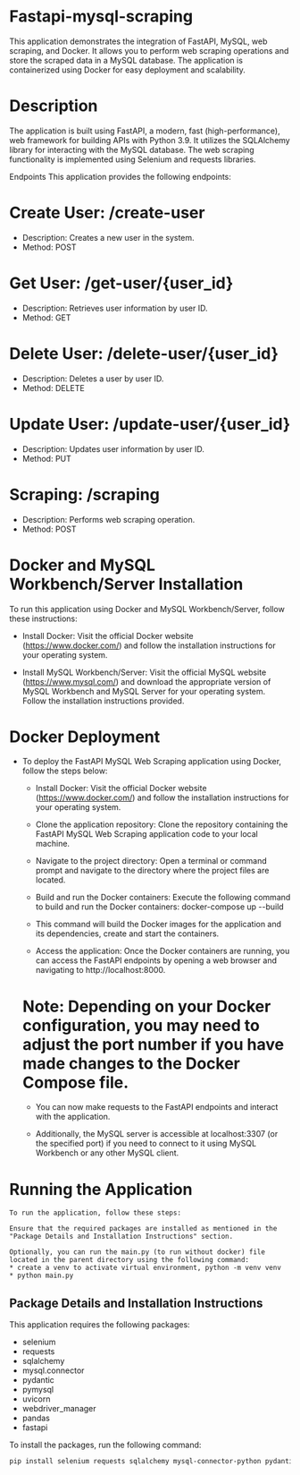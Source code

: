 # Fastapi-mysql-scraping
This application demonstrates the integration of FastAPI, MySQL, web scraping, and Docker. It allows you to perform web scraping operations and store the scraped data in a MySQL database. The application is containerized using Docker for easy deployment and scalability.

# Description
The application is built using FastAPI, a modern, fast (high-performance), web framework for building APIs with Python 3.9. It utilizes the SQLAlchemy library for interacting with the MySQL database. The web scraping functionality is implemented using Selenium and requests libraries.

Endpoints
This application provides the following endpoints:

# Create User: /create-user

  * Description: Creates a new user in the system.
  * Method: POST
# Get User: /get-user/{user_id}

  * Description: Retrieves user information by user ID.
  * Method: GET
# Delete User: /delete-user/{user_id}

  * Description: Deletes a user by user ID.
  * Method: DELETE
# Update User: /update-user/{user_id}

  * Description: Updates user information by user ID.
  * Method: PUT
# Scraping: /scraping

  * Description: Performs web scraping operation.
  * Method: POST

# Docker and MySQL Workbench/Server Installation
  To run this application using Docker and MySQL Workbench/Server, follow these instructions:

   * Install Docker: Visit the official Docker website (https://www.docker.com/) and follow the installation instructions for your operating system.

   *  Install MySQL Workbench/Server: Visit the official MySQL website (https://www.mysql.com/) and download the appropriate version of MySQL Workbench and MySQL Server for your operating system. Follow the installation instructions provided.
 
# Docker Deployment
   * To deploy the FastAPI MySQL Web Scraping application using Docker, follow the steps below:

      * Install Docker: Visit the official Docker website (https://www.docker.com/) and follow the installation instructions for your operating system.

      * Clone the application repository: Clone the repository containing the FastAPI MySQL Web Scraping application code to your local machine.

      *  Navigate to the project directory: Open a terminal or command prompt and navigate to the directory where the project files are located.

      * Build and run the Docker containers: Execute the following command to build and run the Docker containers:
                                        docker-compose up --build
      * This command will build the Docker images for the application and its dependencies, create and start the containers.

      * Access the application: Once the Docker containers are running, you can access the FastAPI endpoints by opening a web browser and navigating to                   http://localhost:8000.

      # Note: Depending on your Docker configuration, you may need to adjust the port number if you have made changes to the Docker Compose file.

      * You can now make requests to the FastAPI endpoints and interact with the application.

      * Additionally, the MySQL server is accessible at localhost:3307 (or the specified port) if you need to connect to it using MySQL Workbench or any other             MySQL client.

# Running the Application
    To run the application, follow these steps:

    Ensure that the required packages are installed as mentioned in the "Package Details and Installation Instructions" section.

    Optionally, you can run the main.py (to run without docker) file located in the parent directory using the following command:
    * create a venv to activate virtual environment, python -m venv venv
    * python main.py

## Package Details and Installation Instructions

This application requires the following packages:

- selenium
- requests
- sqlalchemy
- mysql.connector
- pydantic
- pymysql
- uvicorn
- webdriver_manager
- pandas
- fastapi

To install the packages, run the following command:

```bash
pip install selenium requests sqlalchemy mysql-connector-python pydantic pymysql uvicorn webdriver_manager pandas fastapi 

